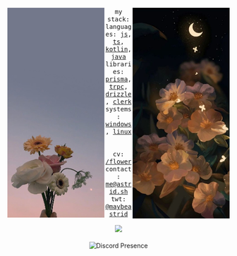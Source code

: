 <div align="center">
  <p float="left">
    <img src="/images/1.jpg" width="220" align="left">
    <img src="/images/2.jpg" width="220" align="right">
  </p>
  <div align="center">
    <samp>
      my stack:
      <br>
      languages: 
      <a href="https://developer.mozilla.org/en-US/docs/Web/JavaScript">js</a>, 
      <a href="https://www.typescriptlang.org/">ts</a>, 
      <a href="https://kotlinlang.org/">kotlin</a>, 
      <a href="https://www.oracle.com/java/technologies/java-se-glance.html">java</a>
      <br>
      libraries: 
      <a href="https://www.prisma.io/">prisma</a>, 
      <a href="https://trpc.io/">trpc</a>,
      <a href="https://orm.drizzle.team/">drizzle</a>,
      <a href="https://clerk.dev/">clerk</a>
      <br>
      systems: 
      <a href="https://www.microsoft.com/en-us/windows/">windows</a>, 
      <a href="https://www.linux.org/">linux</a>
      <br>
      <br>
      <br>
      cv: 
      <a href="https://read.cv/flower">/flower</a><br>
      contact: 
      <a href="mailto:me@astrid.sh">me@astrid.sh</a><br>
      twt: 
      <a href="https://twitter.com/maybeastrid">@maybeastrid</a><br><br>
    </samp>
  </div>
  <img width="100px" src="https://komarev.com/ghpvc/?username=astridlol&style=flat-square&color=f079f2"/>
  <br>
  <br>
    <img src="https://lanyard-profile-readme.vercel.app/api/852656702037164053?hideDiscrim=true" alt="Discord Presence" align="center" width="340">
  <br>
</div>
